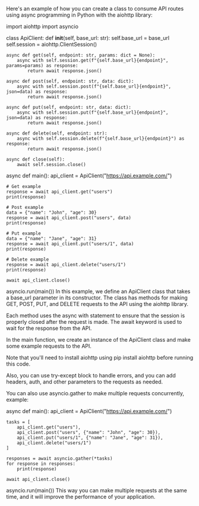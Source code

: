 Here's an example of how you can create a class to consume API routes using async programming in Python with the aiohttp library:

import aiohttp
import asyncio

class ApiClient:
    def __init__(self, base_url: str):
        self.base_url = base_url
        self.session = aiohttp.ClientSession()

    async def get(self, endpoint: str, params: dict = None):
        async with self.session.get(f"{self.base_url}{endpoint}", params=params) as response:
            return await response.json()

    async def post(self, endpoint: str, data: dict):
        async with self.session.post(f"{self.base_url}{endpoint}", json=data) as response:
            return await response.json()

    async def put(self, endpoint: str, data: dict):
        async with self.session.put(f"{self.base_url}{endpoint}", json=data) as response:
            return await response.json()

    async def delete(self, endpoint: str):
        async with self.session.delete(f"{self.base_url}{endpoint}") as response:
            return await response.json()

    async def close(self):
        await self.session.close()

async def main():
    api_client = ApiClient("https://api.example.com/")

    # Get example
    response = await api_client.get("users")
    print(response)

    # Post example
    data = {"name": "John", "age": 30}
    response = await api_client.post("users", data)
    print(response)

    # Put example
    data = {"name": "Jane", "age": 31}
    response = await api_client.put("users/1", data)
    print(response)

    # Delete example
    response = await api_client.delete("users/1")
    print(response)

    await api_client.close()

asyncio.run(main())
In this example, we define an ApiClient class that takes a base_url parameter in its constructor. The class has methods for making GET, POST, PUT, and DELETE requests to the API using the aiohttp library.

Each method uses the async with statement to ensure that the session is properly closed after the request is made. The await keyword is used to wait for the response from the API.

In the main function, we create an instance of the ApiClient class and make some example requests to the API.

Note that you'll need to install aiohttp using pip install aiohttp before running this code.

Also, you can use try-except block to handle errors, and you can add headers, auth, and other parameters to the requests as needed.

You can also use asyncio.gather to make multiple requests concurrently, example:

async def main():
    api_client = ApiClient("https://api.example.com/")

    tasks = [
        api_client.get("users"),
        api_client.post("users", {"name": "John", "age": 30}),
        api_client.put("users/1", {"name": "Jane", "age": 31}),
        api_client.delete("users/1")
    ]

    responses = await asyncio.gather(*tasks)
    for response in responses:
        print(response)

    await api_client.close()

asyncio.run(main())
This way you can make multiple requests at the same time, and it will improve the performance of your application.


